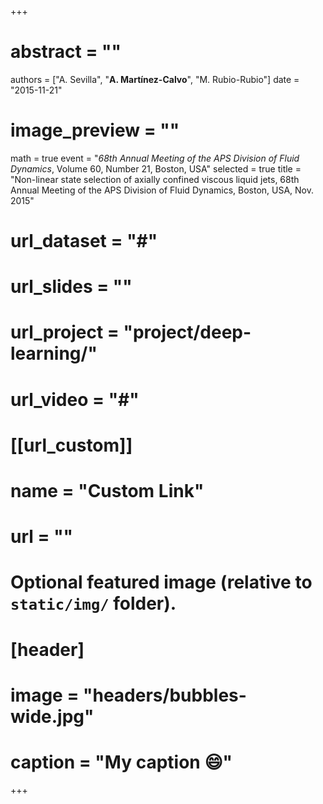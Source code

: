 +++
# abstract = ""
authors = ["A. Sevilla", "**A. Martínez-Calvo**", "M. Rubio-Rubio"]
date = "2015-11-21"
# image_preview = ""
math = true
event = "_68th Annual Meeting of the APS Division of Fluid Dynamics_, Volume 60, Number 21, Boston, USA"
selected = true
title = "Non-linear state selection of axially confined viscous liquid jets, 68th Annual Meeting of the APS Division of Fluid Dynamics, Boston, USA, Nov. 2015"
# url_dataset = "#"
# url_slides = ""
# url_project = "project/deep-learning/"
# url_video = "#"

# [[url_custom]]
 # name = "Custom Link"
 # url = ""

# Optional featured image (relative to `static/img/` folder).
# [header]
# image = "headers/bubbles-wide.jpg"
# caption = "My caption :smile:"

+++
